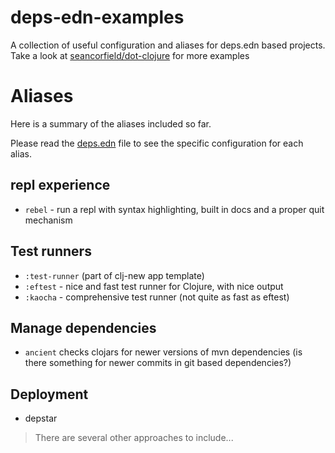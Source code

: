 # deps-edn-examples
A collection of useful configuration and aliases for deps.edn based projects.  Take a look at [seancorfield/dot-clojure](https://github.com/seancorfield/dot-clojure) for more examples


# Aliases
Here is a summary of the aliases included so far.

Please read the [deps.edn](deps.edn) file to see the specific configuration for each alias.

## repl experience
* `rebel` - run a repl with syntax highlighting, built in docs and a proper quit mechanism 

## Test runners
* `:test-runner` (part of clj-new app template)
* `:eftest` - nice and fast test runner for Clojure, with nice output
* `:kaocha` - comprehensive test runner (not quite as fast as eftest)

## Manage dependencies
* `ancient` checks clojars for newer versions of mvn dependencies (is there something for newer commits in git based dependencies?)

## Deployment
* depstar

> There are several other approaches to include...

